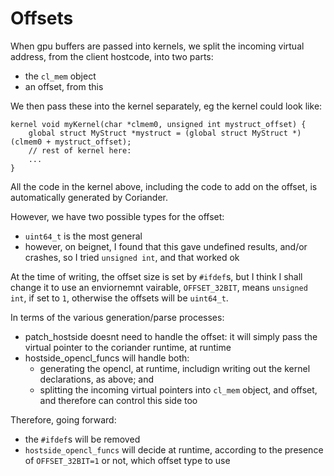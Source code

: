 # Offsets

When gpu buffers are passed into kernels, we split the incoming virtual address, from the client hostcode, into two parts:
- the `cl_mem` object
- an offset, from this

We then pass these into the kernel separately, eg the kernel could look like:

```
kernel void myKernel(char *clmem0, unsigned int mystruct_offset) {
    global struct MyStruct *mystruct = (global struct MyStruct *)(clmem0 + mystruct_offset);
    // rest of kernel here:
    ...
}
```
All the code in the kernel above, including the code to add on the offset, is automatically generated by Coriander.

However, we have two possible types for the offset:
- `uint64_t` is the most general
- however, on beignet, I found that this gave undefined results, and/or crashes, so I tried `unsigned int`, and that worked ok

At the time of writing, the offset size is set by `#ifdef`s, but I think I shall change it to use an enviornemnt vairable, `OFFSET_32BIT`, means `unsigned int`, if set to `1`, otherwise the offsets will be `uint64_t`.

In terms of the various generation/parse processes:
- patch_hostside doesnt need to handle the offset: it will simply pass the virtual pointer to the coriander runtime, at runtime
- hostside_opencl_funcs will handle both:
  - generating the opencl, at runtime, includign writing out the kernel declarations, as above; and
  - splitting the incoming virtual pointers into `cl_mem` object, and offset, and therefore can control this side too

Therefore, going forward:
- the `#ifdef`s will be removed
- `hostside_opencl_funcs` will decide at runtime, according to the presence of `OFFSET_32BIT=1` or not, which offset type to use
